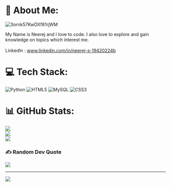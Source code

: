 # 💫 About Me:
![3ornk57KwDXf81rjWM](https://github.com/user-attachments/assets/eaab21a4-7c19-44bf-83f1-3a6512b9d890)

My Name is Neerej and I love to code. I also love to explore and gain knowledge on topics which interest me. <br> <br>LinkedIn :  www.linkedin.com/in/neerej-s-19420224b


# 💻 Tech Stack:
![Python](https://img.shields.io/badge/python-3670A0?style=for-the-badge&logo=python&logoColor=ffdd54) ![HTML5](https://img.shields.io/badge/html5-%23E34F26.svg?style=for-the-badge&logo=html5&logoColor=white) ![MySQL](https://img.shields.io/badge/mysql-4479A1.svg?style=for-the-badge&logo=mysql&logoColor=white) ![CSS3](https://img.shields.io/badge/css3-%231572B6.svg?style=for-the-badge&logo=css3&logoColor=white)
# 📊 GitHub Stats:
![](https://github-readme-stats.vercel.app/api?username=Neerej-S&theme=synthwave&hide_border=false&include_all_commits=false&count_private=false)<br/>
![](https://nirzak-streak-stats.vercel.app/?user=Neerej-S&theme=synthwave&hide_border=false)<br/>
![](https://github-readme-stats.vercel.app/api/top-langs/?username=Neerej-S&theme=synthwave&hide_border=false&include_all_commits=false&count_private=false&layout=compact)

### ✍️ Random Dev Quote
![](https://quotes-github-readme.vercel.app/api?type=horizontal&theme=radical)

---
[![](https://visitcount.itsvg.in/api?id=Neerej-S&icon=0&color=0)](https://visitcount.itsvg.in)

<!-- Proudly created with GPRM ( https://gprm.itsvg.in ) -->
